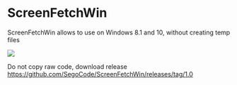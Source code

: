 # ScreenFetchWin
ScreenFetchWin allows to use on Windows 8.1 and 10, without creating temp files

<img src="https://i.imgur.com/LsiIytM.png" />

Do not copy raw code, download release https://github.com/SegoCode/ScreenFetchWin/releases/tag/1.0
